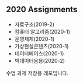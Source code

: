 ## 2020 Assignments

* 자료구조(2019-2)
* 컴퓨터 알고리즘(2020-1)
* 운영체제(2020-1)
* 가상현실콘텐츠(2020-1)
* 데이터베이스(2020-1)
* 빅데이터응용(2020-2)

수업 과제 저장용 레포입니다.